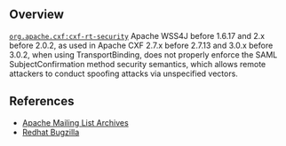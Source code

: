 ## Overview
[`org.apache.cxf:cxf-rt-security`](http://search.maven.org/#search%7Cga%7C1%7Ca%3A%22cxf-rt-security%22)
Apache WSS4J before 1.6.17 and 2.x before 2.0.2, as used in Apache CXF 2.7.x before 2.7.13 and 3.0.x before 3.0.2, when using TransportBinding, does not properly enforce the SAML SubjectConfirmation method security semantics, which allows remote attackers to conduct spoofing attacks via unspecified vectors.

## References

- [Apache Mailing List Archives](http://cxf.apache.org/security-advisories.data/CVE-2014-3623.txt.asc)
- [Redhat Bugzilla](https://bugzilla.redhat.com/CVE-2014-3623)
